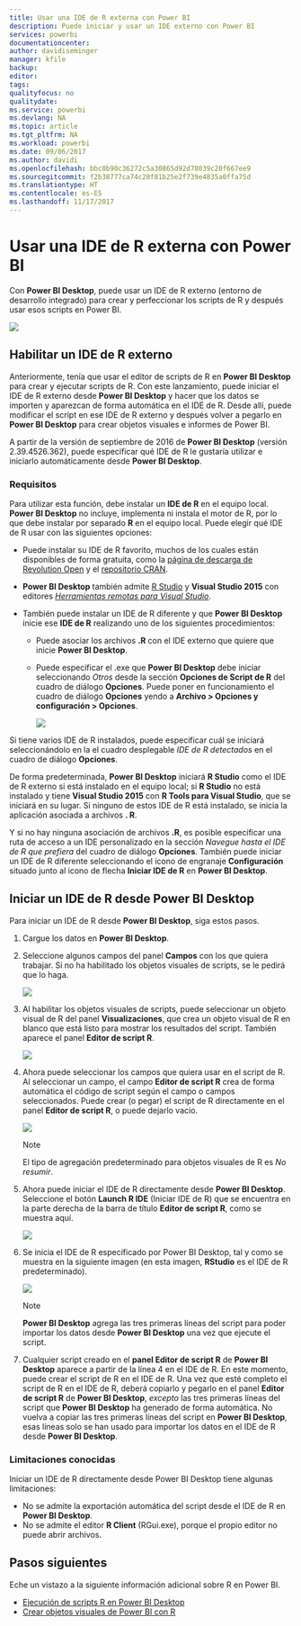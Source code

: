 ```yaml
---
title: Usar una IDE de R externa con Power BI
description: Puede iniciar y usar un IDE externo con Power BI
services: powerbi
documentationcenter: 
author: davidiseminger
manager: kfile
backup: 
editor: 
tags: 
qualityfocus: no
qualitydate: 
ms.service: powerbi
ms.devlang: NA
ms.topic: article
ms.tgt_pltfrm: NA
ms.workload: powerbi
ms.date: 09/06/2017
ms.author: davidi
ms.openlocfilehash: bbc0b90c36272c5a30865d92d78039c20f667ee9
ms.sourcegitcommit: f2b38777ca74c28f81b25e2f739e4835a0ffa75d
ms.translationtype: HT
ms.contentlocale: es-ES
ms.lasthandoff: 11/17/2017
---
```

# <a name="use-an-external-r-ide-with-power-bi"></a>Usar una IDE de R externa con Power BI
Con **Power BI Desktop**, puede usar un IDE de R externo (entorno de desarrollo integrado) para crear y perfeccionar los scripts de R y después usar esos scripts en Power BI.

![](media/desktop-r-ide/r-ide_1a.png)

## <a name="enable-an-external-r-ide"></a>Habilitar un IDE de R externo
Anteriormente, tenía que usar el editor de scripts de R en **Power BI Desktop** para crear y ejecutar scripts de R. Con este lanzamiento, puede iniciar el IDE de R externo desde **Power BI Desktop** y hacer que los datos se importen y aparezcan de forma automática en el IDE de R. Desde allí, puede modificar el script en ese IDE de R externo y después volver a pegarlo en **Power BI Desktop** para crear objetos visuales e informes de Power BI.

A partir de la versión de septiembre de 2016 de **Power BI Desktop** (versión 2.39.4526.362), puede especificar qué IDE de R le gustaría utilizar e iniciarlo automáticamente desde **Power BI Desktop**.

### <a name="requirements"></a>Requisitos
Para utilizar esta función, debe instalar un **IDE de R** en el equipo local. **Power BI Desktop** no incluye, implementa ni instala el motor de R, por lo que debe instalar por separado **R** en el equipo local. Puede elegir qué IDE de R usar con las siguientes opciones:

* Puede instalar su IDE de R favorito, muchos de los cuales están disponibles de forma gratuita, como la [página de descarga de Revolution Open](https://mran.revolutionanalytics.com/download/) y el [repositorio CRAN](https://cran.r-project.org/bin/windows/base/).
* **Power BI Desktop** también admite [R Studio](https://www.rstudio.com/) y **Visual Studio 2015** con editores [*Herramientas remotas para Visual Studio*](https://beta.visualstudio.com/vs/rtvs/).
* También puede instalar un IDE de R diferente y que **Power BI Desktop** inicie ese **IDE de R** realizando uno de los siguientes procedimientos:
  
  * Puede asociar los archivos **.R** con el IDE externo que quiere que inicie **Power BI Desktop**.
  * Puede especificar el .exe que **Power BI Desktop** debe iniciar seleccionando *Otros* desde la sección **Opciones de Script de R** del cuadro de diálogo **Opciones**. Puede poner en funcionamiento el cuadro de diálogo **Opciones** yendo a **Archivo > Opciones y configuración > Opciones**.
    
    ![](media/desktop-r-ide/r-ide_1b.png)

Si tiene varios IDE de R instalados, puede especificar cuál se iniciará seleccionándolo en la el cuadro desplegable *IDE de R detectados* en el cuadro de diálogo **Opciones**.

De forma predeterminada, **Power BI Desktop** iniciará **R Studio** como el IDE de R externo si está instalado en el equipo local; si **R Studio** no está instalado y tiene **Visual Studio 2015** con **R Tools para Visual Studio**, que se iniciará en su lugar. Si ninguno de estos IDE de R está instalado, se inicia la aplicación asociada a archivos **. R**.

Y si no hay ninguna asociación de archivos **.R**, es posible especificar una ruta de acceso a un IDE personalizado en la sección *Navegue hasta el IDE de R que prefiera* del cuadro de diálogo **Opciones**. También puede iniciar un IDE de R diferente seleccionando el icono de engranaje **Configuración** situado junto al icono de flecha **Iniciar IDE de R** en **Power BI Desktop**.

## <a name="launch-an-r-ide-from-power-bi-desktop"></a>Iniciar un IDE de R desde Power BI Desktop
Para iniciar un IDE de R desde **Power BI Desktop**, siga estos pasos.

1. Cargue los datos en **Power BI Desktop**.
2. Seleccione algunos campos del panel **Campos** con los que quiera trabajar. Si no ha habilitado los objetos visuales de scripts, se le pedirá que lo haga.
   
   ![](media/desktop-r-ide/r-ide_3.png)
3. Al habilitar los objetos visuales de scripts, puede seleccionar un objeto visual de R del panel **Visualizaciones**, que crea un objeto visual de R en blanco que está listo para mostrar los resultados del script. También aparece el panel **Editor de script R**.
   
   ![](media/desktop-r-ide/r-ide_4.png)
4. Ahora puede seleccionar los campos que quiera usar en el script de R. Al seleccionar un campo, el campo **Editor de script R** crea de forma automática el código de script según el campo o campos seleccionados. Puede crear (o pegar) el script de R directamente en el panel **Editor de script R**, o puede dejarlo vacío.
   
   ![](media/desktop-r-ide/r-ide_5.png)
   
   > [!NOTE]
   > El tipo de agregación predeterminado para objetos visuales de R es *No resumir*.
   > 
   > 
5. Ahora puede iniciar el IDE de R directamente desde **Power BI Desktop**. Seleccione el botón **Launch R IDE** (Iniciar IDE de R) que se encuentra en la parte derecha de la barra de título **Editor de script R**, como se muestra aquí.
   
   ![](media/desktop-r-ide/r-ide_6.png)
6. Se inicia el IDE de R especificado por Power BI Desktop, tal y como se muestra en la siguiente imagen (en esta imagen, **RStudio** es el IDE de R predeterminado).
   
   ![](media/desktop-r-ide/r-ide_7.png)
   
   > [!NOTE]
   > **Power BI Desktop** agrega las tres primeras líneas del script para poder importar los datos desde **Power BI Desktop** una vez que ejecute el script.
   > 
   > 
7. Cualquier script creado en el **panel Editor de script R** de **Power BI Desktop** aparece a partir de la línea 4 en el IDE de R. En este momento, puede crear el script de R en el IDE de R. Una vez que esté completo el script de R en el IDE de R, deberá copiarlo y pegarlo en el panel **Editor de script R** de **Power BI Desktop**, *excepto* las tres primeras líneas del script que **Power BI Desktop** ha generado de forma automática. No vuelva a copiar las tres primeras líneas del script en **Power BI Desktop**, esas líneas solo se han usado para importar los datos en el IDE de R desde **Power BI Desktop**.

### <a name="known-limitations"></a>Limitaciones conocidas
Iniciar un IDE de R directamente desde Power BI Desktop tiene algunas limitaciones:

* No se admite la exportación automática del script desde el IDE de R en **Power BI Desktop**.
* No se admite el editor **R Client** (RGui.exe), porque el propio editor no puede abrir archivos.

## <a name="next-steps"></a>Pasos siguientes
Eche un vistazo a la siguiente información adicional sobre R en Power BI.

* [Ejecución de scripts R en Power BI Desktop](desktop-r-scripts.md)
* [Crear objetos visuales de Power BI con R](desktop-r-visuals.md)

